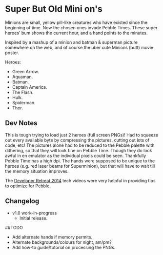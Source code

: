 Super But Old Mini on's
=======================
Minions are small, yellow pill-like creatures who have existed since the beginning of time. Now the chosen ones invade Pebble Times.
These super heroes' bum shows the current hour, and a hand points to the minutes.

Inspired by a mashup of a minion and batman & superman picture somewhere on the web, and of course the uber cute Minions (butt) movie poster.

Heroes:
* Green Arrow.
* Aquaman.
* Batman.
* Captain America.
* The Flash.
* Hulk.
* Spiderman.
* Thor.

## Dev Notes
This is tough trying to load just 2 heroes (full screen PNGs)! Had to squeeze out every available byte by compressing the pictures, cutting out lots of code, etc!
The pictures alone had to be reduced to the Pebble palette with dithering, so that they will look fine on Pebble Time. Though they do look awful in en emulator as the individual pixels could be seen. Thankfully Pebble Time has a high dpi.
The hands were supposed to be unique to the heroes (e.g. red laser beams for Superminion), but that will have to wait till the memory situation improves.

The [Developer Retreat 2014](http://developer.getpebble.com/community/events/developer-retreat-2014/) tech videos were very helpful in providing tips to optimize for Pebble.

## Changelog
* v1.0 work-in-progress
  * Initial release.
 
##TODO
* Add alternate hands if memory permits.
* Alternate backgrounds/colours for night, am/pm?
* Add how-to guide/tutorial on processing the PNGs.